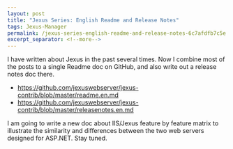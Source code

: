 ```yaml
---
layout: post
title: "Jexus Series: English Readme and Release Notes"
tags: Jexus-Manager
permalink: /jexus-series-english-readme-and-release-notes-6c7afdfb7c5e
excerpt_separator: <!--more-->
---
```

I have written about Jexus in the past several times. Now I combine most of the posts to a single Readme doc on GitHub, and also write out a release notes doc there.

* https://github.com/jexuswebserver/jexus-contrib/blob/master/readme.en.md
* https://github.com/jexuswebserver/jexus-contrib/blob/master/releasenotes.en.md

I am going to write a new doc about IIS/Jexus feature by feature matrix to illustrate the similarity and differences between the two web servers designed for ASP.NET. Stay tuned.
<!--more-->
